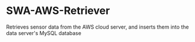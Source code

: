 # SWA-AWS-Retriever
Retrieves sensor data from the AWS cloud server, and inserts them into the data server's MySQL database
